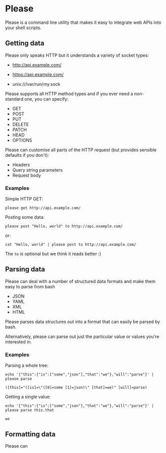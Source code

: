 # Please

Please is a command line utility that makes it easy to integrate web APIs into your shell scripts.

## Getting data

Please only speaks HTTP but it understands a variety of socket types:

* http://api.example.com/

* https://api.example.com/

* unix:///var/run/my.sock

Please supports all HTTP method types and if you ever need a non-standard one, you can specify:

* GET
* POST
* PUT
* DELETE
* PATCH
* HEAD
* OPTIONS

Please can customise all parts of the HTTP request (but provides sensible defaults if you don't):

* Headers
* Query string parameters
* Request body

### Examples

Simple HTTP GET:

    please get http://api.example.com/

Posting some data:

    please post "Hello, world" to http://api.example.com/

or:

    cat "Hello, world" | please post to http://api.example.com/

The `to` is optional but we think it reads better :)

## Parsing data

Please can deal with a number of structured data formats and make them easy to parse from bash

* JSON
* YAML
* XML
* HTML

Please parses data structures out into a format that can easily be parsed by bash.

Alternatively, please can parse out just the particular value or values you're interested in.

### Examples

Parsing a whole tree:

    echo '{"this":{"is":["some","json"],"that":"we"},"will":"parse"}' | please parse

    ([this]="([is]=\"([0]=some [1]=json)\" [that]=we)" [will]=parse)

Getting a single value:

    echo '{"this":{"is":["some","json"],"that":"we"},"will":"parse"}' | please parse this.that

    we

## Formatting data

Please can 
